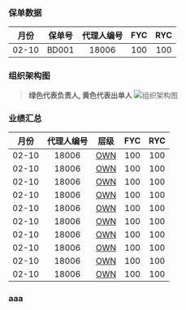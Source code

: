 
### 保单数据
|  月份 | 保单号  | 代理人编号  | FYC  | RYC  |
| :------------: | :------------: | :------------: | :------------: | :------------: |
|  02-10 | BD001  | 18006  | 100  | 100  |

### 组织架构图
>  **绿色代表负责人, 黄色代表出单人**
![组织架构图](https://kityminder-img.gz.bcebos.com/08601b51d0f5f969c874ba9aecef73c5d4bda411 "组织架构图")


### 业绩汇总
|  月份 | 代理人编号  | 层级  | FYC  | RYC  |
| :------------: | :------------: | :------------: | :------------: | :------------: |
|  02-10 | 18006  | <a href="#jump">OWN</a>| 100  | 100  |
|  02-10 | 18006  | <a href="#1">OWN</a>| 100  | 100  |
|  02-10 | 18006  | <a href="#1">OWN</a>| 100  | 100  |
|  02-10 | 18006  | <a href="#1">OWN</a>| 100  | 100  |
|  02-10 | 18006  | <a href="#1">OWN</a>| 100  | 100  |
|  02-10 | 18006  | <a href="#1">OWN</a>| 100  | 100  |
|  02-10 | 18006  | <a href="#1">OWN</a>| 100  | 100  |
|  02-10 | 18006  | <a href="#1">OWN</a>| 100  | 100  |
|  02-10 | 18006  | <a href="#1">OWN</a>| 100  | 100  |
|  02-10 | 18006  | <a href="#1">OWN</a>| 100  | 100  |

### <a name='jump'>aaa</a>
